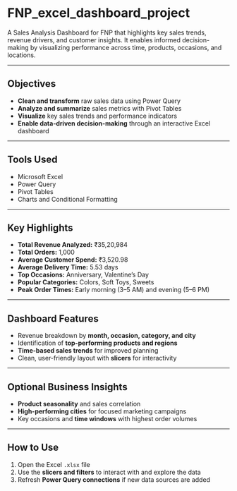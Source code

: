 # FNP_excel_dashboard_project
A Sales Analysis Dashboard for FNP that highlights key sales trends, revenue drivers, and customer insights. It enables informed decision-making by visualizing performance across time, products, occasions, and locations.


---

## Objectives  
- **Clean and transform** raw sales data using Power Query  
- **Analyze and summarize** sales metrics with Pivot Tables  
- **Visualize** key sales trends and performance indicators  
- **Enable data-driven decision-making** through an interactive Excel dashboard  

---

## Tools Used  
- Microsoft Excel  
- Power Query  
- Pivot Tables  
- Charts and Conditional Formatting  

---

## Key Highlights  
- **Total Revenue Analyzed:** ₹35,20,984  
- **Total Orders:** 1,000  
- **Average Customer Spend:** ₹3,520.98  
- **Average Delivery Time:** 5.53 days  
- **Top Occasions:** Anniversary, Valentine’s Day  
- **Popular Categories:** Colors, Soft Toys, Sweets  
- **Peak Order Times:** Early morning (3–5 AM) and evening (5–6 PM)  

---

## Dashboard Features  
- Revenue breakdown by **month, occasion, category, and city**  
- Identification of **top-performing products and regions**  
- **Time-based sales trends** for improved planning  
- Clean, user-friendly layout with **slicers** for interactivity  

---

## Optional Business Insights  
- **Product seasonality** and sales correlation  
- **High-performing cities** for focused marketing campaigns  
- Key occasions and **time windows** with highest order volumes  

---

## How to Use  
1. Open the Excel `.xlsx` file  
2. Use the **slicers and filters** to interact with and explore the data  
3. Refresh **Power Query connections** if new data sources are added  




